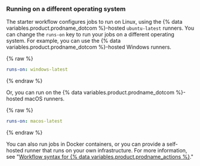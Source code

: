 ### Running on a different operating system

The starter workflow configures jobs to run on Linux, using the {% data variables.product.prodname_dotcom %}-hosted `ubuntu-latest` runners. You can change the `runs-on` key to run your jobs on a different operating system. For example, you can use the {% data variables.product.prodname_dotcom %}-hosted Windows runners.

{% raw %}
```yaml
runs-on: windows-latest
```
{% endraw %}

Or, you can run on the {% data variables.product.prodname_dotcom %}-hosted macOS runners.

{% raw %}
```yaml
runs-on: macos-latest
```
{% endraw %}

You can also run jobs in Docker containers, or you can provide a self-hosted runner that runs on your own infrastructure. For more information, see "[Workflow syntax for {% data variables.product.prodname_actions %}](/actions/automating-your-workflow-with-github-actions/workflow-syntax-for-github-actions#jobsjob_idruns-on)."
